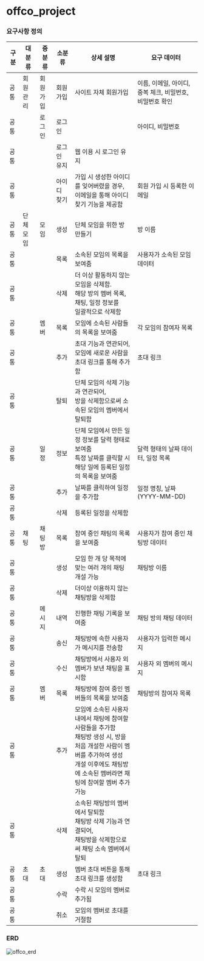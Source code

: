 # offco_project

### 요구사항 정의
| 구분 | 대분류 | 중분류 | 소분류 | 상세 설명 | 요구 데이터 |
| --- | --- | --- | --- | --- | --- |
| 공통 | 회원 관리 | 회원가입 | 회원가입 | 사이트 자체 회원가입 | 이름, 이메일, 아이디, 중복 체크, 비밀번호, 비밀번호 확인 |
| 공통 |  | 로그인 | 로그인 |  | 아이디, 비밀번호 |
| 공통 |  |  | 로그인 유지 | 웹 이용 시 로그인 유지 |  |
| 공통 |  |  | 아이디 찾기 | 가입 시 생성한 아이디를 잊어버렸을 경우, <br/> 이메일을 통해 아이디 찾기 기능을 제공함 | 회원 가입 시 등록한 이메일 |
| 공통 | 단체 모임 | 모임 | 생성 | 단체 모임을 위한 방 만들기 | 방 이름 |
| 공통 |  |  | 목록 | 소속된 모임의 목록을 보여줌 | 사용자가 소속된 모임 데이터 |
| 공통 |  |  | 삭제 | 더 이상 활동하지 않는 모임을 삭제함. <br/> 해당 방의 멤버 목록, 채팅, 일정 정보를<br/> 일괄적으로 삭제함 |  |
| 공통 |  | 멤버 | 목록 | 모임에 소속된 사람들의 목록을 보여줌 | 각 모임의 참여자 목록 |
| 공통 |  |  | 추가 | 초대 기능과 연관되어, 모임에 새로운 사람을 <br/> 초대 링크를 통해 추가함 | 초대 링크 |
| 공통 |  |  | 탈퇴 | 단체 모임의 삭제 기능과 연관되어, <br/> 방을 삭제함으로써 소속된 모임의 멤버에서 탈퇴함 |  |
| 공통 |  | 일정 | 정보 | 단체 모임에서 만든 일정 정보를 달력 형태로 보여줌 <br/> 특정 날짜를 클릭할 시 해당 일에 등록된 일정의 목록을 보여줌 | 달력 형태의 날짜 데이터, 일정 목록 |
| 공통 |  |  | 추가 | 날짜를 클릭하여 일정을 추가함 | 일정 명칭, 날짜(YYYY-MM-DD) |
| 공통 |  |  | 삭제 | 등록된 일정을 삭제함 |  |
| 공통 | 채팅 | 채팅방 | 목록 | 참여 중인 채팅의 목록을 보여줌 | 사용자가 참여 중인 채팅방 데이터 |
| 공통 |  |  | 생성 | 모임 한 개 당 목적에 맞는 여러 개의 채팅 개설 가능 | 채팅방 이름 |
| 공통 |  |  | 삭제 | 더이상 이용하지 않는 채팅방을 삭제함 |  |
| 공통 |  | 메시지 | 내역 | 진행한 채팅 기록을 보여줌 | 채팅 방의 채팅 데이터 |
| 공통 |  |  | 송신 | 채팅방에 속한 사용자가 메시지를 전송함 | 사용자가 입력한 메시지 |
| 공통 |  |  | 수신 | 채팅방에서 사용자 외 멤버가 보낸 채팅을 표시함 | 사용자 외 멤버의 메시지 |
| 공통 |  | 멤버 | 목록 | 채팅방에 참여 중인 멤버들의 목록을 보여줌 | 채팅방의 참여자 목록 |
| 공통 |  |  | 추가 | 모임에 소속된 사용자 내에서 채팅에 참여할 사람들을 추가함<br/>채팅방 생성 시, 방을 처음 개설한 사람이 멤버를 추가하여 생성<br/>개설 이후에도 채팅방에 소속된 멤버라면 채팅에 참여할 멤버 추가 가능 |  |
| 공통 |  |  | 삭제 | 소속된 채팅방의 멤버에서 탈퇴함<br/>채팅방 삭제 기능과 연결되어, <br/> 채팅방을 삭제함으로써 채팅 소속 멤버에서 탈퇴 |  |
| 공통 | 초대 | 초대 | 생성 | 멤버 초대 버튼을 통해 초대 링크를 생성함 | 초대 링크 |
| 공통 |  |  | 수락 | 수락 시 모임의 멤버로 추가됨 |  |
| 공통 |  |  | 취소 | 모임의 멤버로 초대를 거절함 |  |


### ERD

![offco_erd](https://user-images.githubusercontent.com/67581448/233940118-cf06cfa9-4d71-47a9-b59f-2ccc0d2c247a.png)
